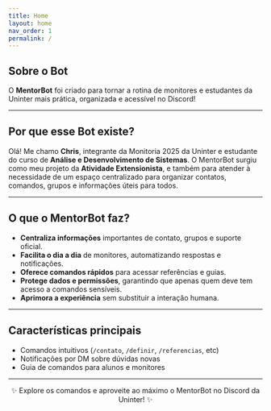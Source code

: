 ```yaml
---
title: Home
layout: home
nav_order: 1
permalink: /
---
```


## Sobre o Bot

O **MentorBot** foi criado para tornar a rotina de monitores e estudantes da Uninter mais prática, organizada e acessível no Discord!

---

## Por que esse Bot existe?

Olá! Me chamo **Chris**, integrante da Monitoria 2025 da Uninter e estudante do curso de **Análise e Desenvolvimento de Sistemas**. O MentorBot surgiu como meu projeto da **Atividade Extensionista**, e também para atender à necessidade de um espaço centralizado para organizar contatos, comandos, grupos e informações úteis para todos.

---

## O que o MentorBot faz?

- **Centraliza informações** importantes de contato, grupos e suporte oficial.
- **Facilita o dia a dia** de monitores, automatizando respostas e notificações.
- **Oferece comandos rápidos** para acessar referências e guias.
- **Protege dados e permissões**, garantindo que apenas quem deve tem acesso a comandos sensíveis.
- **Aprimora a experiência** sem substituir a interação humana.

---

## Características principais

- Comandos intuitivos (`/contato`, `/definir`, `/referencias`, etc)
- Notificações por DM sobre dúvidas novas
- Guia de comandos para alunos e monitores

---

<div align="center">

✨ Explore os comandos e aproveite ao máximo o MentorBot no Discord da Uninter! ✨

</div>
